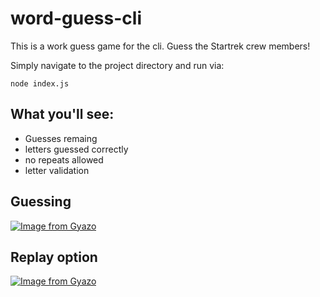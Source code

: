 # word-guess-cli

This is a work guess game for the cli.  Guess the Startrek crew members!

Simply navigate to the project directory and run via:
```
node index.js
```
## What you'll see:

- Guesses remaing
- letters guessed correctly
- no repeats allowed
- letter validation

## Guessing
[![Image from Gyazo](https://i.gyazo.com/7a6cd5ee8778e80d012acd3ec8cc9b85.gif)](https://gyazo.com/7a6cd5ee8778e80d012acd3ec8cc9b85)

## Replay option
[![Image from Gyazo](https://i.gyazo.com/51aa11f42b0c098b83cae01bb424e1f7.gif)](https://gyazo.com/51aa11f42b0c098b83cae01bb424e1f7)
